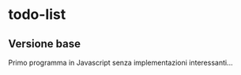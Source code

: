 # todo-list
## Versione base

Primo programma in Javascript senza implementazioni interessanti...
 
